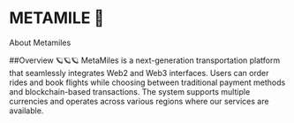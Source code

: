 # METAMILE 🛬
About Metamiles

##Overview
🪐🪐🪐
MetaMiles is a next-generation transportation platform that seamlessly integrates Web2 and Web3 interfaces. Users can order rides and book flights while choosing between traditional payment methods and blockchain-based transactions. The system supports multiple currencies and operates across various regions where our services are available.
